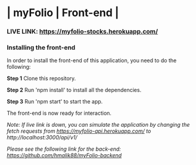 # | myFolio | Front-end |

### LIVE LINK: https://myfolio-stocks.herokuapp.com/

### Installing the front-end

In order to install the front-end of this application, you need to do the following:


**Step 1** Clone this repository.

**Step 2** Run 'npm install' to install all the dependencies.

**Step 3** Run 'npm start' to start the app.


The front-end is now ready for interaction.

*Note: If live link is down, you can simulate the application by changing the fetch requests from https://myfolio-api.herokuapp.com/ to http://localhost:3000/api/v1/*

*Please see the following link for the back-end: https://github.com/hmalik88/myFolio-backend* 
